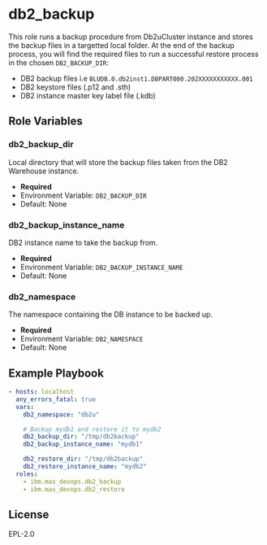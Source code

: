 db2_backup
=========

This role runs a backup procedure from Db2uCluster instance and stores the backup files in a targetted local folder.
At the end of the backup process, you will find the required files to run a successful restore process in the chosen `DB2_BACKUP_DIR`:

- DB2 backup files i.e `BLUDB.0.db2inst1.DBPART000.202XXXXXXXXXXX.001`
- DB2 keystore files (.p12 and .sth)
- DB2 instance master key label file (.kdb)

Role Variables
--------------

### db2_backup_dir
Local directory that will store the backup files taken from the DB2 Warehouse instance.

- **Required**
- Environment Variable: `DB2_BACKUP_DIR`
- Default: None

### db2_backup_instance_name
DB2 instance name to take the backup from.

- **Required**
- Environment Variable: `DB2_BACKUP_INSTANCE_NAME`
- Default: None

### db2_namespace
The namespace containing the DB instance to be backed up.

- **Required**
- Environment Variable: `DB2_NAMESPACE`
- Default: None

Example Playbook
----------------

```yaml
- hosts: localhost
  any_errors_fatal: true
  vars:
    db2_namespace: "db2u"

    # Backup mydb1 and restore it to mydb2
    db2_backup_dir: "/tmp/db2backup"
    db2_backup_instance_name: "mydb1"

    db2_restore_dir: "/tmp/db2backup"
    db2_restore_instance_name: "mydb2"
  roles:
    - ibm.mas_devops.db2_backup
    - ibm.mas_devops.db2_restore
```

License
-------

EPL-2.0
